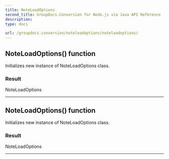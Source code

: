```yaml
---
title: NoteLoadOptions
second_title: GroupDocs.Conversion for Node.js via Java API Reference
description: 
type: docs

url: /groupdocs.conversion/noteloadoptions/noteloadoptions/
---
```


## NoteLoadOptions() function

 Initializes new instance of  NoteLoadOptions class.
 

### Result
NoteLoadOptions


---


## NoteLoadOptions() function

 Initializes new instance of  NoteLoadOptions class.
 

### Result
NoteLoadOptions


---


